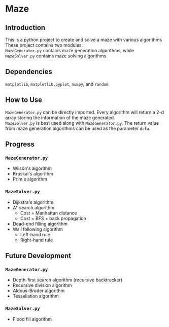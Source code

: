 # Maze

## Introduction
This is a python project to create and solve a maze with various algorithms  
These project contains two modules:  
`MazeGenerator.py` contains maze generation algorithms, while  
`MazeSolver.py` contains maze solving algorithms  

## Dependencies
`matplotlib`, `matplotlib.pyplot`, `numpy`, and `random`

## How to Use
`MazeGenerator.py` can be directly imported. Every algorithm will return a 2-d array storing the information of the maze generated.  
`MazeSolver.py` is best used along with `MazeGenerator.py`. The return value from maze generation algorithms can be used as the parameter `data`.

## Progress
### `MazeGenerator.py`
- Wilson's algorithm
- Kruskal's algorithm
- Prim's algorithm

### `MazeSolver.py`
- Dijkstra's algorithm
- A* search algorithm
  - Cost = Manhattan distance
  - Cost = BFS + back propagation
- Dead-end filling algorithm
- Wall following algorithm
  - Left-hand rule
  - Right-hand rule


## Future Development
### `MazeGenerator.py`
- Depth-first search algorithm (recursive backtracker)
- Recursive division algorithm
- Aldous-Broder algorithm
- Tessellation algorithm
  
### `MazeSolver.py`
- Flood fill algorithm
